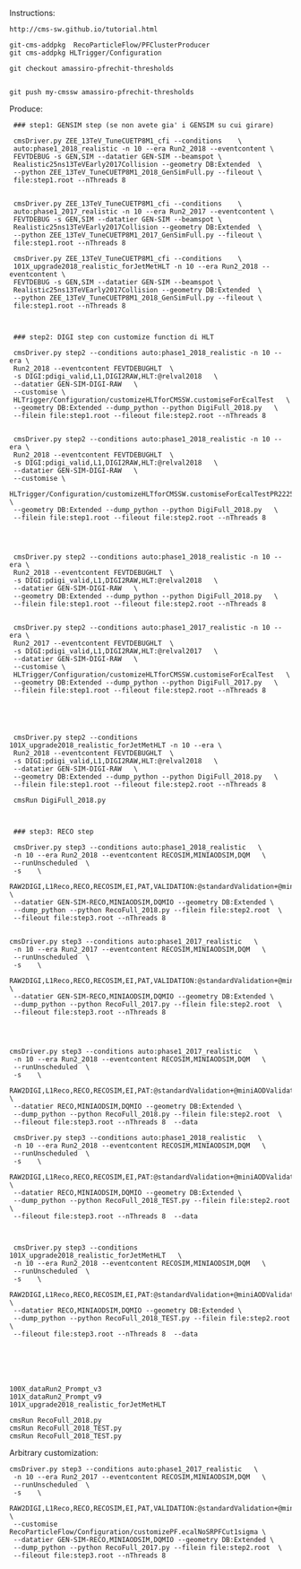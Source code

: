     
Instructions:

    http://cms-sw.github.io/tutorial.html
    
    git-cms-addpkg  RecoParticleFlow/PFClusterProducer
    git cms-addpkg HLTrigger/Configuration

    git checkout amassiro-pfrechit-thresholds


    git push my-cmssw amassiro-pfrechit-thresholds
    
    
    
Produce:

    
     ### step1: GENSIM step (se non avete gia' i GENSIM su cui girare)
    
     cmsDriver.py ZEE_13TeV_TuneCUETP8M1_cfi --conditions    \
     auto:phase1_2018_realistic -n 10 --era Run2_2018 --eventcontent \
     FEVTDEBUG -s GEN,SIM --datatier GEN-SIM --beamspot \
     Realistic25ns13TeVEarly2017Collision --geometry DB:Extended  \
     --python ZEE_13TeV_TuneCUETP8M1_2018_GenSimFull.py --fileout \
     file:step1.root --nThreads 8

     
     cmsDriver.py ZEE_13TeV_TuneCUETP8M1_cfi --conditions    \
     auto:phase1_2017_realistic -n 10 --era Run2_2017 --eventcontent \
     FEVTDEBUG -s GEN,SIM --datatier GEN-SIM --beamspot \
     Realistic25ns13TeVEarly2017Collision --geometry DB:Extended  \
     --python ZEE_13TeV_TuneCUETP8M1_2017_GenSimFull.py --fileout \
     file:step1.root --nThreads 8
     
     cmsDriver.py ZEE_13TeV_TuneCUETP8M1_cfi --conditions    \
     101X_upgrade2018_realistic_forJetMetHLT -n 10 --era Run2_2018 --eventcontent \
     FEVTDEBUG -s GEN,SIM --datatier GEN-SIM --beamspot \
     Realistic25ns13TeVEarly2017Collision --geometry DB:Extended  \
     --python ZEE_13TeV_TuneCUETP8M1_2018_GenSimFull.py --fileout \
     file:step1.root --nThreads 8

     
     
     ### step2: DIGI step con customize function di HLT
    
     cmsDriver.py step2 --conditions auto:phase1_2018_realistic -n 10 --era \
     Run2_2018 --eventcontent FEVTDEBUGHLT  \
     -s DIGI:pdigi_valid,L1,DIGI2RAW,HLT:@relval2018   \
     --datatier GEN-SIM-DIGI-RAW   \
     --customise \
     HLTrigger/Configuration/customizeHLTforCMSSW.customiseForEcalTest   \
     --geometry DB:Extended --dump_python --python DigiFull_2018.py   \
     --filein file:step1.root --fileout file:step2.root --nThreads 8


     cmsDriver.py step2 --conditions auto:phase1_2018_realistic -n 10 --era \
     Run2_2018 --eventcontent FEVTDEBUGHLT  \
     -s DIGI:pdigi_valid,L1,DIGI2RAW,HLT:@relval2018   \
     --datatier GEN-SIM-DIGI-RAW   \
     --customise \
     HLTrigger/Configuration/customizeHLTforCMSSW.customiseForEcalTestPR22254Default   \
     --geometry DB:Extended --dump_python --python DigiFull_2018.py   \
     --filein file:step1.root --fileout file:step2.root --nThreads 8

     
     
     
     cmsDriver.py step2 --conditions auto:phase1_2018_realistic -n 10 --era \
     Run2_2018 --eventcontent FEVTDEBUGHLT  \
     -s DIGI:pdigi_valid,L1,DIGI2RAW,HLT:@relval2018   \
     --datatier GEN-SIM-DIGI-RAW   \
     --geometry DB:Extended --dump_python --python DigiFull_2018.py   \
     --filein file:step1.root --fileout file:step2.root --nThreads 8

     
     cmsDriver.py step2 --conditions auto:phase1_2017_realistic -n 10 --era \
     Run2_2017 --eventcontent FEVTDEBUGHLT  \
     -s DIGI:pdigi_valid,L1,DIGI2RAW,HLT:@relval2017   \
     --datatier GEN-SIM-DIGI-RAW   \
     --customise \
     HLTrigger/Configuration/customizeHLTforCMSSW.customiseForEcalTest   \
     --geometry DB:Extended --dump_python --python DigiFull_2017.py   \
     --filein file:step1.root --fileout file:step2.root --nThreads 8


     

     
     cmsDriver.py step2 --conditions 101X_upgrade2018_realistic_forJetMetHLT -n 10 --era \
     Run2_2018 --eventcontent FEVTDEBUGHLT  \
     -s DIGI:pdigi_valid,L1,DIGI2RAW,HLT:@relval2018   \
     --datatier GEN-SIM-DIGI-RAW   \
     --geometry DB:Extended --dump_python --python DigiFull_2018.py   \
     --filein file:step1.root --fileout file:step2.root --nThreads 8
     
     cmsRun DigiFull_2018.py
     

     
     ### step3: RECO step
    
     cmsDriver.py step3 --conditions auto:phase1_2018_realistic   \
     -n 10 --era Run2_2018 --eventcontent RECOSIM,MINIAODSIM,DQM   \
     --runUnscheduled  \
     -s    \
     RAW2DIGI,L1Reco,RECO,RECOSIM,EI,PAT,VALIDATION:@standardValidation+@miniAODValidation,DQM:@standardDQM+@ExtraHLT+@miniAODDQM \
     --datatier GEN-SIM-RECO,MINIAODSIM,DQMIO --geometry DB:Extended \
     --dump_python --python RecoFull_2018.py --filein file:step2.root  \
     --fileout file:step3.root --nThreads 8
    
    
    cmsDriver.py step3 --conditions auto:phase1_2017_realistic   \
     -n 10 --era Run2_2017 --eventcontent RECOSIM,MINIAODSIM,DQM   \
     --runUnscheduled  \
     -s    \
     RAW2DIGI,L1Reco,RECO,RECOSIM,EI,PAT,VALIDATION:@standardValidation+@miniAODValidation,DQM:@standardDQM+@ExtraHLT+@miniAODDQM \
     --datatier GEN-SIM-RECO,MINIAODSIM,DQMIO --geometry DB:Extended \
     --dump_python --python RecoFull_2017.py --filein file:step2.root  \
     --fileout file:step3.root --nThreads 8

     
     
     
    cmsDriver.py step3 --conditions auto:phase1_2017_realistic   \
     -n 10 --era Run2_2018 --eventcontent RECOSIM,MINIAODSIM,DQM   \
     --runUnscheduled  \
     -s    \
     RAW2DIGI,L1Reco,RECO,RECOSIM,EI,PAT:@standardValidation+@miniAODValidation,DQM:@standardDQM+@ExtraHLT+@miniAODDQM \
     --datatier RECO,MINIAODSIM,DQMIO --geometry DB:Extended \
     --dump_python --python RecoFull_2018.py --filein file:step2.root  \
     --fileout file:step3.root --nThreads 8  --data

     cmsDriver.py step3 --conditions auto:phase1_2018_realistic   \
     -n 10 --era Run2_2018 --eventcontent RECOSIM,MINIAODSIM,DQM   \
     --runUnscheduled  \
     -s    \
     RAW2DIGI,L1Reco,RECO,RECOSIM,EI,PAT:@standardValidation+@miniAODValidation,DQM:@standardDQM+@ExtraHLT+@miniAODDQM \
     --datatier RECO,MINIAODSIM,DQMIO --geometry DB:Extended \
     --dump_python --python RecoFull_2018_TEST.py --filein file:step2.root  \
     --fileout file:step3.root --nThreads 8  --data

     
     
     cmsDriver.py step3 --conditions 101X_upgrade2018_realistic_forJetMetHLT   \
     -n 10 --era Run2_2018 --eventcontent RECOSIM,MINIAODSIM,DQM   \
     --runUnscheduled  \
     -s    \
     RAW2DIGI,L1Reco,RECO,RECOSIM,EI,PAT:@standardValidation+@miniAODValidation,DQM:@standardDQM+@ExtraHLT+@miniAODDQM \
     --datatier RECO,MINIAODSIM,DQMIO --geometry DB:Extended \
     --dump_python --python RecoFull_2018_TEST.py --filein file:step2.root  \
     --fileout file:step3.root --nThreads 8  --data

    
    
    
    
    
    100X_dataRun2_Prompt_v3
    101X_dataRun2_Prompt_v9
    101X_upgrade2018_realistic_forJetMetHLT
    
    cmsRun RecoFull_2018.py 
    cmsRun RecoFull_2018_TEST.py 
    cmsRun RecoFull_2018_TEST.py 
    
    

Arbitrary customization:
    
    cmsDriver.py step3 --conditions auto:phase1_2017_realistic   \
     -n 10 --era Run2_2017 --eventcontent RECOSIM,MINIAODSIM,DQM   \
     --runUnscheduled  \
     -s    \
     RAW2DIGI,L1Reco,RECO,RECOSIM,EI,PAT,VALIDATION:@standardValidation+@miniAODValidation,DQM:@standardDQM+@ExtraHLT+@miniAODDQM \
     --customise RecoParticleFlow/Configuration/customizePF.ecalNoSRPFCut1sigma \
     --datatier GEN-SIM-RECO,MINIAODSIM,DQMIO --geometry DB:Extended \
     --dump_python --python RecoFull_2017.py --filein file:step2.root  \
     --fileout file:step3.root --nThreads 8

     
     
     
     
     
     
     
     
     
     
     
     
     
    
    
    
    
    